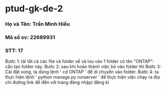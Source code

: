 # ptud-gk-de-2
### Họ và Tên: Trần Minh Hiếu
### Mã số sv: 22689931
### STT: 17
Bước 1: tải tất cả các file và folder về và lưu vào 1 folder có tên "ONTAP": cần tạo folder này.
Bước 2: sau khi hoàn thành việc bỏ vào folder thì 
Bước 3: Cài đặt xong, ta dùng lệnh ' cd ONTAP ' để di chuyển vào folder.
Bước 4: ta thực hiện lệnh  ' python manage.py runserver ' để thực hiện việc chạy ra địa chỉ đường link để đến với trang đăng nhập/ đăng kí

